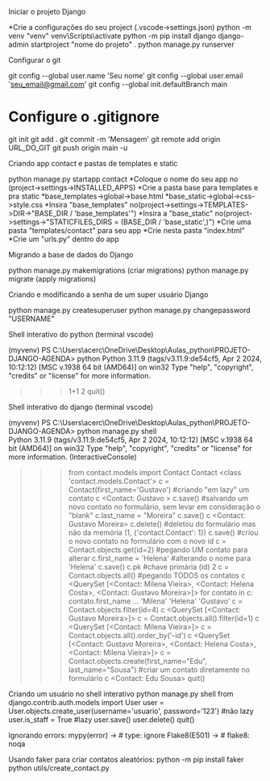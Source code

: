 Iniciar o projeto Django

*Crie a configurações do seu project (.vscode->settings.json)
python -m venv "venv"
venv\Scripts\activate
python -m pip install django
django-admin startproject "nome do projeto" .
python manage.py runserver

Configurar o git

git config --global user.name 'Seu nome'
git config --global user.email 'seu_email@gmail.com'
git config --global init.defaultBranch main
# Configure o .gitignore
git init
git add .
git commit -m 'Mensagem'
git remote add origin URL_DO_GIT
git push origin main -u

Criando app contact e pastas de templates e static

python manage.py startapp contact
*Coloque o nome do seu app no (project->settings->INSTALLED_APPS)
*Crie a pasta base para templates e pra static
*base_templates->global->base.html
*base_static->global->css->style.css
*Insira "base_templates" no(project->settings->TEMPLATES->DIR->"BASE_DIR / 'base_templates'")
*Insira a "base_static" no(project->settings->"STATICFILES_DIRS = (BASE_DIR / 'base_static',)")
*Crie uma pasta "templates/contact" para seu app
*Crie nesta pasta "index.html"
*Crie um "urls.py" dentro do app

Migrando a base de dados do Django

python manage.py makemigrations  (criar migrations)
python manage.py migrate (apply migrations)

Criando e modificando a senha de um super usuário Django

python manage.py createsuperuser
python manage.py changepassword "USERNAME"

Shell interativo do python (terminal vscode) 

(myvenv) PS C:\Users\acerc\OneDrive\Desktop\Aulas_python\PROJETO-DJANGO-AGENDA> python
Python 3.11.9 (tags/v3.11.9:de54cf5, Apr  2 2024, 10:12:12) [MSC v.1938 64 bit (AMD64)] on win32
Type "help", "copyright", "credits" or "license" for more information.
>>> 1+1
2
>>> quit()

Shell interativo do django (terminal vscode) 

(myvenv) PS C:\Users\acerc\OneDrive\Desktop\Aulas_python\PROJETO-DJANGO-AGENDA> python manage.py shell        
Python 3.11.9 (tags/v3.11.9:de54cf5, Apr  2 2024, 10:12:12) [MSC v.1938 64 bit (AMD64)] on win32
Type "help", "copyright", "credits" or "license" for more information.
(InteractiveConsole)
>>> from contact.models import Contact
>>> Contact
<class 'contact.models.Contact'>
>>> c = Contact(first_name='Gustavo') #criando "em lazy" um contato
>>> c
<Contact: Gustavo >
>>> c.save() #salvando um novo contato no formulário, sem levar em consideração o "blank"
>>> c.last_name = "Moreira"
>>> c.save()
>>> c
<Contact: Gustavo Moreira>
>>> c.delete() #deletou do formulário mas não da memória
(1, {'contact.Contact': 1})
>>> c.save() #criou o novo contato no formulário com o novo id
>>> c = Contact.objects.get(id=2) #pegando UM contato para alterar
>>> c.first_name = 'Helena' #alterando o nome para 'Helena'
>>> c.save()
>>> c.pk #chave primária (id)
2
>>> c = Contact.objects.all() #pegando TODOS os contatos 
>>> c
<QuerySet [<Contact: Milena Vieira>, <Contact: Helena Costa>, <Contact: Gustavo Moreira>]>
>>> for contato in c: contato.first_name
...
'Milena'
'Helena'
'Gustavo'
>>> c = Contact.objects.filter(id=4)
>>> c
<QuerySet [<Contact: Gustavo Moreira>]>
>>> c = Contact.objects.all().filter(id=1)
>>> c
<QuerySet [<Contact: Milena Vieira>]>
>>> c = Contact.objects.all().order_by('-id')
>>> c
<QuerySet [<Contact: Gustavo Moreira>, <Contact: Helena Costa>, <Contact: Milena Vieira>]>
>>> c = Contact.objects.create(first_name="Edu", last_name="Sousa") #criar um contato diretamente no formulário
>>> c
<Contact: Edu Sousa>
>>> quit()

Criando um usuário no shell interativo
python manage.py shell
from django.contrib.auth.models import User
user = User.objects.create_user(username='usuario', password='123') #não lazy
user.is_staff = True #lazy
user.save()
user.delete()
quit()

Ignorando errors:
mypy(error) -> # type: ignore
Flake8(E501) -> # flake8: noqa

Usando faker para criar contatos aleatórios:
python -m pip install faker
python utils/create_contact.py





